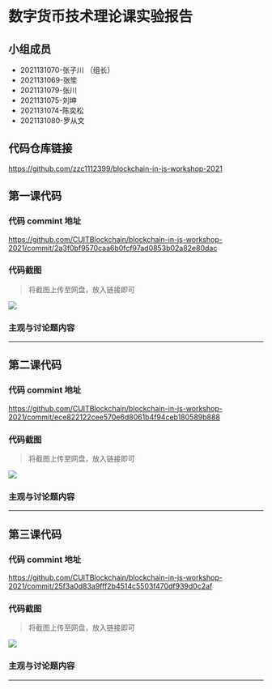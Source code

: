 # 数字货币技术理论课实验报告

## 小组成员

- 2021131070-张子川 （组长）
- 2021131069-张笙
- 2021131079-张川
- 2021131075-刘坤
- 2021131074-陈奕松
- 2021131080-罗从文


## 代码仓库链接

https://github.com/zzc1112399/blockchain-in-js-workshop-2021



## 第一课代码


### 代码 commint 地址

https://github.com/CUITBlockchain/blockchain-in-js-workshop-2021/commit/2a3f0bf9570caa6b0fcf97ad0853b02a82e80dac

### 代码截图

> 将截图上传至网盘，放入链接即可

![](链接)


### 主观与讨论题内容

---



## 第二课代码


### 代码 commint 地址

https://github.com/CUITBlockchain/blockchain-in-js-workshop-2021/commit/ece822122cee570e6d8061b4f94ceb180589b888

### 代码截图

> 将截图上传至网盘，放入链接即可

![](链接)


### 主观与讨论题内容

---


## 第三课代码


### 代码 commint 地址

https://github.com/CUITBlockchain/blockchain-in-js-workshop-2021/commit/25f3a0d83a9fff2b4514c5503f470df939d0c2af


### 代码截图

> 将截图上传至网盘，放入链接即可

![](链接)


### 主观与讨论题内容



---
